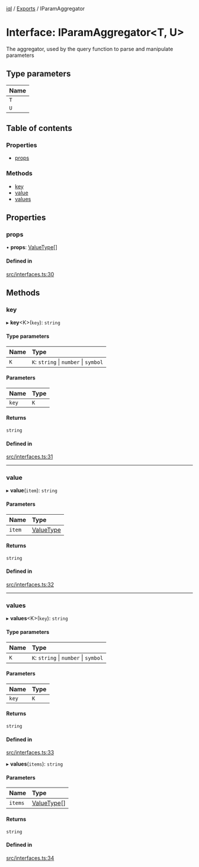 [iql](../README.md) / [Exports](../modules.md) / IParamAggregator

# Interface: IParamAggregator<T, U\>

The aggregator, used by the query function to parse and manipulate parameters

## Type parameters

| Name |
| :------ |
| `T` |
| `U` |

## Table of contents

### Properties

- [props](iparamaggregator.md#props)

### Methods

- [key](iparamaggregator.md#key)
- [value](iparamaggregator.md#value)
- [values](iparamaggregator.md#values)

## Properties

### props

• **props**: [ValueType](../modules.md#valuetype)[]

#### Defined in

[src/interfaces.ts:30](https://github.com/altnext/iql/blob/879204c/src/interfaces.ts#L30)

## Methods

### key

▸ **key**<K\>(`key`): `string`

#### Type parameters

| Name | Type |
| :------ | :------ |
| `K` | `K`: `string` \| `number` \| `symbol` |

#### Parameters

| Name | Type |
| :------ | :------ |
| `key` | `K` |

#### Returns

`string`

#### Defined in

[src/interfaces.ts:31](https://github.com/altnext/iql/blob/879204c/src/interfaces.ts#L31)

___

### value

▸ **value**(`item`): `string`

#### Parameters

| Name | Type |
| :------ | :------ |
| `item` | [ValueType](../modules.md#valuetype) |

#### Returns

`string`

#### Defined in

[src/interfaces.ts:32](https://github.com/altnext/iql/blob/879204c/src/interfaces.ts#L32)

___

### values

▸ **values**<K\>(`key`): `string`

#### Type parameters

| Name | Type |
| :------ | :------ |
| `K` | `K`: `string` \| `number` \| `symbol` |

#### Parameters

| Name | Type |
| :------ | :------ |
| `key` | `K` |

#### Returns

`string`

#### Defined in

[src/interfaces.ts:33](https://github.com/altnext/iql/blob/879204c/src/interfaces.ts#L33)

▸ **values**(`items`): `string`

#### Parameters

| Name | Type |
| :------ | :------ |
| `items` | [ValueType](../modules.md#valuetype)[] |

#### Returns

`string`

#### Defined in

[src/interfaces.ts:34](https://github.com/altnext/iql/blob/879204c/src/interfaces.ts#L34)
